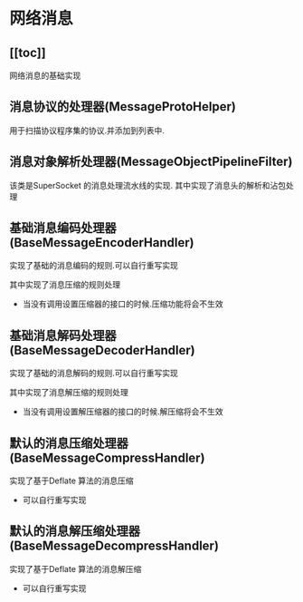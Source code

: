 # 网络消息

[[toc]]
---

网络消息的基础实现

## 消息协议的处理器(MessageProtoHelper)

用于扫描协议程序集的协议.并添加到列表中.

## 消息对象解析处理器(MessageObjectPipelineFilter)

该类是SuperSocket 的消息处理流水线的实现.
其中实现了消息头的解析和沾包处理

## 基础消息编码处理器(BaseMessageEncoderHandler)

实现了基础的消息编码的规则.可以自行重写实现

其中实现了消息压缩的规则处理

- 当没有调用设置压缩器的接口的时候.压缩功能将会不生效

## 基础消息解码处理器(BaseMessageDecoderHandler)

实现了基础的消息解码的规则.可以自行重写实现

其中实现了消息解压缩的规则处理

- 当没有调用设置解压缩器的接口的时候.解压缩将会不生效

## 默认的消息压缩处理器(BaseMessageCompressHandler)

实现了基于Deflate 算法的消息压缩

- 可以自行重写实现

## 默认的消息解压缩处理器(BaseMessageDecompressHandler)

实现了基于Deflate 算法的消息解压缩

- 可以自行重写实现
